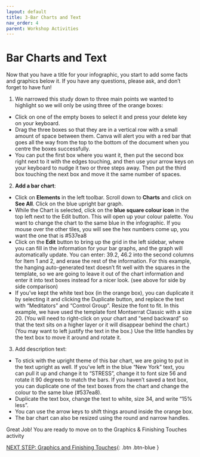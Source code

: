 ```yaml
---
layout: default
title: 3-Bar Charts and Text
nav_order: 4
parent: Workshop Activities
---
```

# Bar Charts and Text
Now that you have a title for your infographic, you start to add some facts and graphics below it. If you have any questions, please ask, and don’t forget to have fun!

1. We narrowed this study down to three main points we wanted to highlight so we will only be using three of the orange boxes:
  - Click on one of the empty boxes to select it and press your delete key on your keyboard.
  - Drag the three boxes so that they are in a vertical row with a small amount of space between them. Canva will alert you with a red bar that goes all the way from the top to the bottom of the document when you centre the boxes successfully. 
  - You can put the first box where you want it, then put the second box right next to it with the edges touching, and then use your arrow keys on your keyboard to nudge it two or three steps away. Then put the third box touching the next box and move it the same number of spaces.

2. **Add a bar chart**:
  - Click on **Elements** in the left toolbar. Scroll down to **Charts** and click on **See All**. Click on the blue upright bar graph. 
  - While the Chart is selected, click on the **blue square colour icon** in the top left next to the Edit button. This will open up your colour palette. You want to change the chart to the same blue in the infographic. If you mouse over the other tiles, you will see the hex numbers come up, you want the one that is #537ea8
  - Click on the **Edit** button to bring up the grid in the left sidebar, where you can fill in the information for your bar graphs, and the graph will automatically update. You can enter: 39.2, 46.2 into the second columns for Item 1 and 2, and erase the rest of the information. For this example, the hanging auto-generated text doesn’t fit well with the squares in the template, so we are going to leave it out of the chart information and enter it into text boxes instead for a nicer look. (see above for side by side comparison)
  - If you’ve kept the white text box (in the orange box), you can duplicate it by selecting it and clicking the Duplicate button, and replace the text with “Meditators” and “Control Group”. Resize the font to fit. In this example, we have used the template font Montserrat Classic with a size 20. (You will need to right-click on your chart and “send backward” so that the text sits on a higher layer or it will disappear behind the chart.) (You may want to left justify the text in the box.)
Use the little handles by the text box to move it around and rotate it.

3. Add description text:
  - To stick with the upright theme of this bar chart, we are going to put in the text upright as well. If you’ve left in the blue “New York” text, you can pull it up and change it to “STRESS”, change it to font size  56 and rotate it 90 degrees to match the bars. If you haven’t saved a text box, you can duplicate one of the text boxes from the chart and change the colour to the same blue (#537ea8).
  - Duplicate the text box, change the text to white, size 34, and write “15% less”. 
  - You can use the arrow keys to shift things around inside the orange box.
  - The bar chart can also be resized using the round and narrow handles. 

Great Job! You are ready to move on to the Graphics & Finishing Touches activity

[NEXT STEP: Graphics and Finishing Touches](canva-graphics.html){: .btn .btn-blue }
